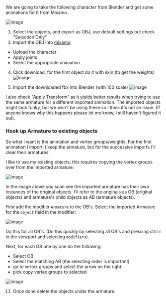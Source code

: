 We are going to take the following character from Blender and get some animations for it from Mixamo.

![image](https://user-images.githubusercontent.com/10904967/119897415-5ddacd80-bf0e-11eb-8cae-0a1a5bc4e87f.png)

1. Select the objects, and export as OBJ, use default settings but check "Selection Only"
2. Import the OBJ into [mixamo](https://www.mixamo.com):
  - Upload the character
  - Apply joints
  - Select the appropriate animation
4. Click download, for the first object do it with skin (to get the weights) 
![image](https://user-images.githubusercontent.com/10904967/119897926-1b65c080-bf0f-11eb-976c-ac5030465c14.png)

5. Import the downloaded fbx into Blender (with 100 scale)
![image](https://user-images.githubusercontent.com/10904967/119898024-3fc19d00-bf0f-11eb-9db4-00e24fb98e05.png)

I also check "Apply Transform" as it yields better results when trying to use the same armature for a different imported animation. The imported objects might look funky, but we won't be using these so I think it's not an issue. (If anyone knows why this happens please let me know, I still haven't figured it out).

### Hook up Armature to existing objects

So what I want is the animation and vertex groups/weights. For the first animation I import, I keep the armature, but for the successive imports I'll clear their armatures.

I like to use my existing objects, this requires copying the vertex groups over from the imported armature.

![image](https://user-images.githubusercontent.com/10904967/119919663-e706fa00-bf38-11eb-939a-015547ad737a.png)

In the image above you scan see the imported armature has their own instances of the original objects. I'll refer to the originals as OB (original objects) and armature's child objects as AB (armature objects). 

First add the modifier `Armature` to the OB's. Select the imported Armature for the `object` field in the modifier: 

![image](https://user-images.githubusercontent.com/10904967/119919804-31887680-bf39-11eb-895e-90988241da2b.png)

Do this for all OB's. (Do this quickly by selecting all OB's and pressing ctrl+l in the viewport and selecting `modifiers`). 

Next, for each OB one by one do the following: 

  - Select OB
  - Select the matching AB (the selecting order is important)
  - go to vertex groups and select the arrow on the right
  - pick copy vertex groups to selected

![image](https://user-images.githubusercontent.com/10904967/119920126-c7bc9c80-bf39-11eb-9c0e-2c9cfcd9c804.png)

11. Once done delete the objects under the armature.
